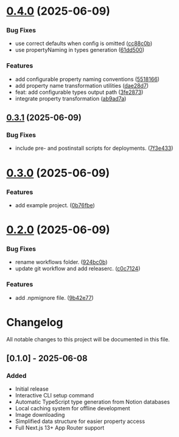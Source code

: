 # [0.4.0](https://github.com/m6511/notion-nextjs/compare/v0.3.1...v0.4.0) (2025-06-09)


### Bug Fixes

* use correct defaults when config is omitted ([cc88c0b](https://github.com/m6511/notion-nextjs/commit/cc88c0bd209543ca990a6a10763e4b533cfc8502))
* use propertyNaming in types generation ([61dd500](https://github.com/m6511/notion-nextjs/commit/61dd5005700b71338ba387360f7dbe9c5373a320))


### Features

* add configurable property naming conventions ([5518166](https://github.com/m6511/notion-nextjs/commit/5518166ae8f2d533ee28d55d6991256951af1acd))
* add property name transformation utilities ([dae28d7](https://github.com/m6511/notion-nextjs/commit/dae28d74a637ef491efc9fd7bd95101386a1a309))
* feat: add configurable types output path ([3fe2873](https://github.com/m6511/notion-nextjs/commit/3fe2873b33511b08aa467a1445824898737ab683))
* integrate property transformation ([ab9ad7a](https://github.com/m6511/notion-nextjs/commit/ab9ad7a3a11bc74322d45cac910ba8a944b88e3e))

## [0.3.1](https://github.com/m6511/notion-nextjs/compare/v0.3.0...v0.3.1) (2025-06-09)


### Bug Fixes

* include pre- and postinstall scripts for deployments. ([7f3e433](https://github.com/m6511/notion-nextjs/commit/7f3e4337debb7959129795b6387ea04cf019dce7))

# [0.3.0](https://github.com/m6511/notion-nextjs/compare/v0.2.0...v0.3.0) (2025-06-09)


### Features

* add example project. ([0b76fbe](https://github.com/m6511/notion-nextjs/commit/0b76fbe6f33bca116eb10118fb124eec1ec77e9c))

# [0.2.0](https://github.com/m6511/notion-nextjs/compare/v0.1.0...v0.2.0) (2025-06-09)


### Bug Fixes

* rename workflows folder. ([924bc0b](https://github.com/m6511/notion-nextjs/commit/924bc0bccf9616e299b80d6444161d18ba9cb057))
* update git workflow and add releaserc. ([c0c7124](https://github.com/m6511/notion-nextjs/commit/c0c7124e63bd6bb1b350bc453a604994ac738bf9))


### Features

* add .npmignore file. ([9b42e77](https://github.com/m6511/notion-nextjs/commit/9b42e77b9b00afc1765ec7471311e5cbb8b3c08c))

# Changelog

All notable changes to this project will be documented in this file.

## [0.1.0] - 2025-06-08

### Added

- Initial release
- Interactive CLI setup command
- Automatic TypeScript type generation from Notion databases
- Local caching system for offline development
- Image downloading
- Simplified data structure for easier property access
- Full Next.js 13+ App Router support
